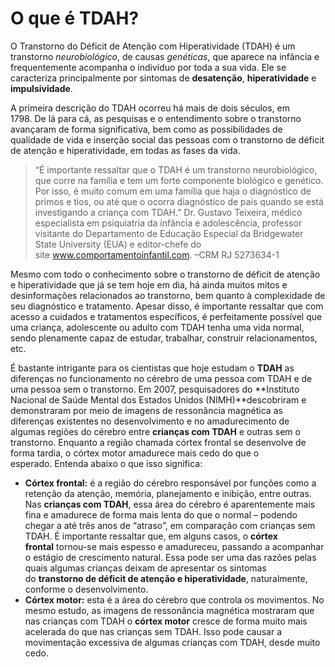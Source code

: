 # O que é TDAH?

O Transtorno do Déficit de Atenção com Hiperatividade (TDAH) é um transtorno *neurobiológico*, de causas *genéticas*, que aparece na infância e frequentemente acompanha o indivíduo por toda a sua vida. Ele se caracteriza principalmente por sintomas de **desatenção**, **hiperatividade** e **impulsividade**.

A primeira descrição do TDAH ocorreu há mais de dois séculos, em 1798. De lá para cá, as pesquisas e o entendimento sobre o transtorno avançaram de forma significativa, bem como as possibilidades de qualidade de vida e inserção social das pessoas com o transtorno de déficit de atenção e hiperatividade, em todas as fases da vida.

>“É importante ressaltar que o TDAH é um transtorno neurobiológico, que corre na família e tem um forte componente biológico e genético. Por isso, é muito comum em uma família que haja o diagnóstico de primos e tios, ou até que o ocorra diagnóstico de pais quando se está investigando a criança com TDAH.” Dr. Gustavo Teixeira, médico especialista em psiquiatria da infância e adolescência, professor visitante do Departamento de Educação Especial da Bridgewater State University (EUA) e editor-chefe do site www.comportamentoinfantil.com. –CRM RJ 5273634-1

Mesmo com todo o conhecimento sobre o transtorno de déficit de atenção e hiperatividade que já se tem hoje em dia, há ainda muitos mitos e desinformações relacionados ao transtorno, bem quanto à complexidade de seu diagnóstico e tratamento. Apesar disso, é importante ressaltar que com acesso a cuidados e tratamentos específicos, é perfeitamente possível que uma criança, adolescente ou adulto com TDAH tenha uma vida normal, sendo plenamente capaz de estudar, trabalhar, construir relacionamentos, etc.

É bastante intrigante para os cientistas que hoje estudam o **TDAH** as diferenças no funcionamento no cérebro de uma pessoa com TDAH e de uma pessoa sem o transtorno. Em 2007, pesquisadores do **Instituto Nacional de Saúde Mental dos Estados Unidos (NIMH)**descobriram e demonstraram por meio de imagens de ressonância magnética as diferenças existentes no desenvolvimento e no amadurecimento de algumas regiões do cérebro entre **crianças com TDAH** e outras sem o transtorno. Enquanto a região chamada córtex frontal se desenvolve de forma tardia, o córtex motor amadurece mais cedo do que o esperado. Entenda abaixo o que isso significa:

- **Córtex frontal:** é a região do cérebro responsável por funções como a retenção da atenção, memória, planejamento e inibição, entre outras. Nas **crianças com TDAH**, essa área do cérebro é aparentemente mais fina e amadurece de forma mais lenta do que o normal – podendo chegar a até três anos de “atraso”, em comparação com crianças sem TDAH. É importante ressaltar que, em alguns casos, o **córtex frontal** tornou-se mais espesso e amadureceu, passando a acompanhar o estágio de crescimento natural. Essa pode ser uma das razões pelas quais algumas crianças deixam de apresentar os sintomas do **transtorno de déficit de atenção e hiperatividade**, naturalmente, conforme o desenvolvimento.
- **Córtex motor:** esta é a área do cérebro que controla os movimentos. No mesmo estudo, as imagens de ressonância magnética mostraram que nas crianças com TDAH o **córtex motor** cresce de forma muito mais acelerada do que nas crianças sem TDAH. Isso pode causar a movimentação excessiva de algumas crianças com TDAH, desde muito cedo.